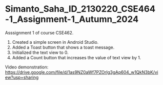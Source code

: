 # Simanto_Saha_ID_2130220_CSE464-1_Assignment-1_Autumn_2024
Asssignment 1 of course CSE462.

1. Created a simple screen in Android Studio.
2. Added a Toast button that shows a toast message.
3. Initialized the text view to 0.
4. Added a Count button that increases the value of text view by 1.

Video demonstration: https://drive.google.com/file/d/1as9NZ0aWf7PZOrlg3gAp604_w1QkN3bK/view?usp=sharing
